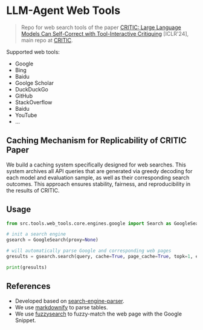 
# LLM-Agent Web Tools

> Repo for web search tools of the paper [CRITIC: Large Language Models Can Self-Correct with Tool-Interactive Critiquing](https://openreview.net/forum?id=Sx038qxjek) [ICLR'24], main repo at [CRITIC](https://github.com/microsoft/ProphetNet/tree/master/CRITIC).


Supported web tools:

- Google
- Bing
- Baidu
- Goolge Scholar
- DuckDuckGo
- GitHub
- StackOverflow
- Baidu
- YouTube
- ...


## Caching Mechanism for Replicability of CRITIC Paper
 
We build a caching system specifically designed for web searches. This system archives all API queries that are generated via greedy decoding for each model and evaluation sample, as well as their corresponding search outcomes. This approach ensures stability, fairness, and reproducibility in the results of CRITIC.


## Usage

```python
from src.tools.web_tools.core.engines.google import Search as GoogleSearch

# init a search engine
gsearch = GoogleSearch(proxy=None)

# will automatically parse Google and corresponding web pages
gresults = gsearch.search(query, cache=True, page_cache=True, topk=1, end_year=2024)

print(gresults)
```


## References

- Developed based on [search-engine-parser](https://github.com/bisohns/search-engine-parser). 
- We use [markdownify](https://pypi.org/project/markdownify/) to parse tables.
- We use [fuzzysearch](https://github.com/taleinat/fuzzysearch) to fuzzy-match the web page with the Google Snippet.

